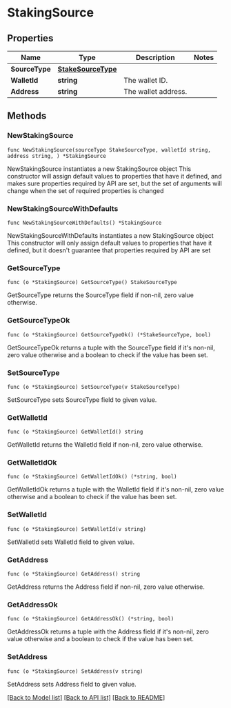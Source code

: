 # StakingSource

## Properties

Name | Type | Description | Notes
------------ | ------------- | ------------- | -------------
**SourceType** | [**StakeSourceType**](StakeSourceType.md) |  | 
**WalletId** | **string** | The wallet ID. | 
**Address** | **string** | The wallet address. | 

## Methods

### NewStakingSource

`func NewStakingSource(sourceType StakeSourceType, walletId string, address string, ) *StakingSource`

NewStakingSource instantiates a new StakingSource object
This constructor will assign default values to properties that have it defined,
and makes sure properties required by API are set, but the set of arguments
will change when the set of required properties is changed

### NewStakingSourceWithDefaults

`func NewStakingSourceWithDefaults() *StakingSource`

NewStakingSourceWithDefaults instantiates a new StakingSource object
This constructor will only assign default values to properties that have it defined,
but it doesn't guarantee that properties required by API are set

### GetSourceType

`func (o *StakingSource) GetSourceType() StakeSourceType`

GetSourceType returns the SourceType field if non-nil, zero value otherwise.

### GetSourceTypeOk

`func (o *StakingSource) GetSourceTypeOk() (*StakeSourceType, bool)`

GetSourceTypeOk returns a tuple with the SourceType field if it's non-nil, zero value otherwise
and a boolean to check if the value has been set.

### SetSourceType

`func (o *StakingSource) SetSourceType(v StakeSourceType)`

SetSourceType sets SourceType field to given value.


### GetWalletId

`func (o *StakingSource) GetWalletId() string`

GetWalletId returns the WalletId field if non-nil, zero value otherwise.

### GetWalletIdOk

`func (o *StakingSource) GetWalletIdOk() (*string, bool)`

GetWalletIdOk returns a tuple with the WalletId field if it's non-nil, zero value otherwise
and a boolean to check if the value has been set.

### SetWalletId

`func (o *StakingSource) SetWalletId(v string)`

SetWalletId sets WalletId field to given value.


### GetAddress

`func (o *StakingSource) GetAddress() string`

GetAddress returns the Address field if non-nil, zero value otherwise.

### GetAddressOk

`func (o *StakingSource) GetAddressOk() (*string, bool)`

GetAddressOk returns a tuple with the Address field if it's non-nil, zero value otherwise
and a boolean to check if the value has been set.

### SetAddress

`func (o *StakingSource) SetAddress(v string)`

SetAddress sets Address field to given value.



[[Back to Model list]](../README.md#documentation-for-models) [[Back to API list]](../README.md#documentation-for-api-endpoints) [[Back to README]](../README.md)


